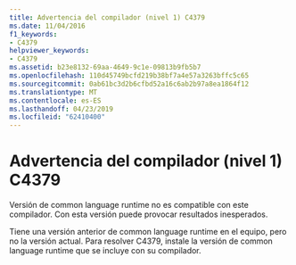 ```yaml
---
title: Advertencia del compilador (nivel 1) C4379
ms.date: 11/04/2016
f1_keywords:
- C4379
helpviewer_keywords:
- C4379
ms.assetid: b23e8132-69aa-4649-9c1e-09813b9fb5b7
ms.openlocfilehash: 110d45749bcfd219b38bf7a4e57a3263bffc5c65
ms.sourcegitcommit: 0ab61bc3d2b6cfbd52a16c6ab2b97a8ea1864f12
ms.translationtype: MT
ms.contentlocale: es-ES
ms.lasthandoff: 04/23/2019
ms.locfileid: "62410400"
---
```

# <a name="compiler-warning-level-1-c4379"></a>Advertencia del compilador (nivel 1) C4379

Versión de common language runtime no es compatible con este compilador. Con esta versión puede provocar resultados inesperados.

Tiene una versión anterior de common language runtime en el equipo, pero no la versión actual. Para resolver C4379, instale la versión de common language runtime que se incluye con su compilador.